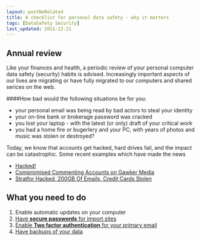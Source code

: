 ```yaml
---
layout: postNoRelated
title: A checklist for personal data safety - why it matters
tags: [DataSafety Security]
last_updated: 2011-12-21
---
```


## Annual review
Like your finances and health, a periodic review of your personal computer data safety (security) habits is advised. Increasingly important aspects of our lives are migrating or have fully migrated to our computers and shared serices on the web. 

####How bad would the following situations be for you:

* your personal email was being read by bad actors to steal your identity
* your on-line bank or brokerage password was cracked
* you lost your laptop - with the latest (or only) draft of your critical work
* you had a home fire or bugerlery and your PC, with years of photos and music was stolen or destroyed?

Today, we know that accounts get hacked, hard drives fail, and the impact can be catastrophic. Some recent examples which have made the news

* [Hacked!](http://www.theatlantic.com/magazine/archive/2011/11/hacked/8673/) 
* [Compromised Commenting Accounts on Gawker Media](http://lifehacker.com/5712785/)
* [Stratfor Hacked, 200GB Of Emails, Credit Cards Stolen](http://www.zerohedge.com/news/stratfor-hacked-200gb-emails-credit-cards-stolen-client-list-released-includes-mf-global-rockef)

## What you need to do
1. Enable automatic updates on your computer
1. [Have **secure passwords** for import sites](/2011/12/21/Passwords/)
1. [Enable **Two factor authentication** for your primary email](/2011/12/21/Email/)
1. [Have backups of your data](/2011/12/21/Backups/)


